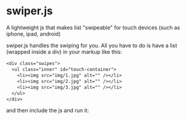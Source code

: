 # swiper.js
A lightweight js that makes list "swipeable" for touch devices (such as iphone, ipad, android)

swiper.js handles the swiping for you. All you have to do is have a list (wrapped inside a div) in your markup like this:

    <div class="swipes">
      <ul class="inner" id="touch-container">
      	<li><img src="img/1.jpg" alt="" /></li>
      	<li><img src="img/2.jpg" alt="" /></li>
      	<li><img src="img/3.jpg" alt="" /></li>
      </ul>
    </div>
    
and then include the js and run it:
    <script src="swiper.js"></script>
    <script>
    	new Swiper(document.getElementById("touch-container"));
    </script>